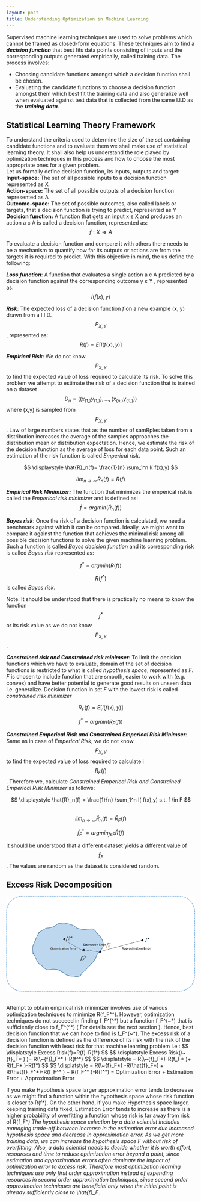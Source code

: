 ```yaml
---
layout: post
title: Understanding Optimization in Machine Learning
---
```

Supervised machine learning techniques are used to solve problems which cannot be framed as closed-form equations. These techniques aim to find a ***decision function*** that best fits data points consisting of inputs and the corresponding outputs generated empirically, called training data. The process involves:  
- Choosing candidate functions amongst which a decision function shall be chosen.
- Evaluating the candidate functions to choose a decision function amongst them which best fit the training data and also generalize well when evaluated against test data that is collected from the same I.I.D as the ***training data***.  

## Statistical Learning Theory Framework
To understand the criteria used to determine the size of the set containing candidate functions and to evaluate them we shall make use of statistical learning theory. It shall also help us understand the role played by optimization techniques in this process and how to choose the most appropriate ones for a given problem.  
Let us formally define decision function, its inputs, outputs and target:  
**Input-space:** The set of all possible inputs to a decision function represented as X  
**Action-space:** The set of all possible outputs of a decision function represented as A  
**Outcome-space:** The set of possible outcomes, also called labels or targets, that a decision function is trying to predict, represented as Y  
**Decision function:** A function that gets an input x є X and produces an action a є A is called a decision function, represented as:   
$$ \displaystyle f :	X \Rightarrow A $$  
  
To evaluate a decision function and compare it with others there needs to be a mechanism to quantify how far its outputs or actions are from the targets it is required to predict. With this objective in mind, the us define the following:   
  
 ***Loss function***:  A function that evaluates a single action a є A predicted by a decision function against the corresponding outcome y  є Y , represented as:
 $$ \displaystyle l( f(x),y) $$
   
***Risk***: The  expected loss  of a decision function *f* on a new example (x, y) drawn from a I.I.D. $$ \displaystyle  P_{X ,Y} $$ , represented as:    
$$ \displaystyle R(f)=E[ l( f(x),y)] $$
  
***Empirical Risk***: We do not know $$ \displaystyle P_{X ,Y} $$ to find the expected value of loss required to calculate its risk. To solve this problem we attempt to estimate the risk of a decision function that is trained on a dataset $$ \displaystyle D_n=( (x_(1,)  y_(1,) ),… ,(x_(n,)  y_(n,)  ))  $$ where (x,y) is sampled from  $$  \displaystyle P_{X ,Y} $$ .  Law of large numbers states that as the number of samRples taken from a distribution increases the average of the samples approaches the distribution mean or distribution expectation. Hence, we estimate the risk of the decision function as the average of loss for each data point. Such an estimation of the risk function is called *Emperical risk*.   
  
$$ \displaystyle \hat{R}_n(f)= \frac{1}{n} \sum_1^n l( f(x),y) $$      
  
$$  \displaystyle lim_{n→\infty}⁡\hat{R}_n(f) = R(f) $$ 
  
***Empirical Risk Minimizer:***  The function that minimizes the emperical risk is called the *Emperical risk minimizer* and is defined as:   
$$  \displaystyle \hat{f}=arg⁡min⁡(\hat{R}_n(f)) $$   
  
***Bayes risk***:  Once the risk of a decision function is calculated, we need a benchmark against which it can be compared. Ideally, we might want to compare it against the function that achieves the minimal risk among all possible decision functions to solve the given machine learning problem. Such a function is called *Bayes decision function* and its corresponding risk is called *Bayes risk* represented as:  
  
$$  \displaystyle f^*=arg min(R(f)) $$    
  
$$  \displaystyle R(f^*) $$  is called *Bayes risk*.
  
Note: It should be understood that there is practically no means to know the function $$ \displaystyle f^* $$ or its risk value as we do not know $$ \displaystyle P_{X ,Y} $$ .   

***Constrained risk and Constrained risk minimser***: To limit the decision functions which we have to evaluate, domain of the set of decision functions is restricted to what is called *hypothesis space*, represented as *F*.  *F* is chosen to include function that are smooth, easier to work with (e.g. convex) and have better potential to generate good results on unseen data i.e. generalize.  Decision function in set *F* with the lowest risk is called *constrained risk minimizer*  
   
 $$ \displaystyle R_F(f) = E[ l( f(x),y)] $$     
   
 $$  \displaystyle f^*=arg min(R_F(f)) $$ 
 
 ***Constrained Emperical Risk and Constrained Emperical Risk Minimser***: Same as in case of *Emperical Risk*, we do not know $$ \displaystyle P_{X ,Y} $$ to find the expected value of loss required to calculate i $$ \displaystyle R_F(f) $$. Therefore we, calculate *Constrained Emperical Risk and Constrained Emperical Risk Minimser* as follows:  
   
$$ \displaystyle \hat{R}_n(f) = \frac{1}{n} \sum_1^n l( f(x),y) s.t. f \in F $$        
$$  \displaystyle lim_{n→\infty}⁡\hat{R}_n(f) = \hat{R}_F(f)  $$  
   
$$ \displaystyle \hat{f}_F^* = argmin_{f є F}⁡\hat{R}(f) $$

It should be understood that a different dataset yields a different value of $$ \displaystyle \hat{f}_F $$ . The values are random as the dataset is considered random.   
  
## Excess Risk Decomposition   
<p align="center">
  <img src="../images/optimization_in_machine_learning.png"> <br><br>
</p> 
Attempt to obtain empirical risk minimizer involves use of various optimization techniques to minimize R(f_F^^). However, optimization techniques do not succeed in finding f_F^(^*) but a function f_F^(~*) that is sufficiently close to f_F^(^*) ( For details see the next section ). Hence, best decision function that we can hope to find is f_F^(~*).
The excess risk of a decision function is defined as the difference of its risk with the risk of the decision function with least risk for that machine learning problem i.e :
$$ \displatstyle Excess Risk(f)=R(f)-R(f*) $$
$$ \displatstyle Excess Risk(\~{f}_F* ) )= R(\~{f})_F^* )-R(f^*) $$  
$$ \displatstyle = R(\~{f}_F*)-R(f_F* )+ R(f_F* )-R(f*) $$  
$$  \displatstyle = R(\~{f}_F*) -R(\hat{f}_F*)            + R(\hat{f}_F^*)-R(f_F^* )               + R(f_F^* )-R(f^*)  
= Optimization Error      + Estimation Error      + Approximation Error    
  
If you make Hypothesis space larger approximation error tends to decrease as we might find a function within the hypothesis space whose risk function is closer to  R(f*). On the other hand, if you make Hypothesis space larger, keeping training data fixed,  Estimation Error tends to increase as there is a higher probability of overfitting a function whose risk is far away from risk of R(f_F^*)
The hypothesis space selection by a data scientist includes managing trade-off between increase in the estimation error due increased hypothesis space and decrease in approximation error. As we get more training data, we can increase the hypothesis space F without risk of overfitting.
Also, a data scientist needs to decide whether it is worth effort, resources and time to reduce optimization error beyond a point, since estimation and approximation errors often dominate the impact of optimization error to excess risk. Therefore most optimization learning techniques use only first order approximation instead of expending resources in second order approximation techniques, since second order approximation techniques are beneficial only when the initial point is already sufficiently close to \hat{f}_F*.  

